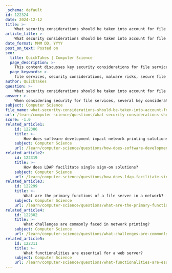```yaml
---
_schema: default
id: 122324
date: 2024-12-12
title: >-
    What security considerations should be taken into account for file services?
article_title: >-
    What security considerations should be taken into account for file services?
date_format: MMM DD, YYYY
post_on_text: Posted on
seo:
  title: QuickTakes | Computer Science
  page_description: >-
    This content discusses key security considerations for file services, including protection against malware, the importance of encryption, access controls, user education, and compliance with regulations to safeguard sensitive data.
  page_keywords: >-
    file services, security considerations, malware risks, secure file transfer protocols, data encryption, access controls, user education, reputable file sharing services, regular security assessments, compliance with regulations, monitoring and logging, unsecured communication channels
author: QuickTakes
question: >-
    What security considerations should be taken into account for file services?
answer: >-
    When considering security for file services, several key considerations and best practices should be taken into account to mitigate risks associated with file sharing. Here are the primary security considerations:\n\n1. **Malware Risks**: File sharing can expose systems to malware, including viruses, worms, and spyware. It is crucial to implement antivirus solutions and conduct regular scans to detect and eliminate malicious software.\n\n2. **Secure File Transfer Protocols**: Utilize secure file transfer protocols such as SFTP (Secure File Transfer Protocol) or OpenPGP (Pretty Good Privacy) to ensure that data is encrypted during transmission. This helps protect sensitive information from interception during transfer.\n\n3. **Data Encryption**: Encrypt files both at rest and in transit. This means that even if unauthorized access occurs, the data remains unreadable without the decryption key. Using encrypted drives or secure cloud services is essential for safeguarding data.\n\n4. **Access Controls**: Establish strict access controls to limit who can view or edit files. Implement role-based access controls (RBAC) to ensure that only authorized personnel have access to sensitive information.\n\n5. **User Education**: Educate users about best practices for file security, including recognizing phishing attempts and the importance of using secure methods for file sharing. A security-aware culture can significantly reduce risks.\n\n6. **Reputable File Sharing Services**: Choose reputable file sharing services that have robust security features and a strong track record of protecting user data. Review their terms of service, privacy policies, and security features to ensure they meet your organization's data protection requirements.\n\n7. **Regular Security Assessments**: Conduct regular assessments of your file sharing practices and security measures. This includes reviewing the effectiveness of current protocols and making necessary adjustments to address emerging threats.\n\n8. **Compliance with Regulations**: Ensure that file sharing practices comply with industry regulations and standards, such as GDPR or HIPAA, which may dictate specific security measures for handling sensitive data.\n\n9. **Monitoring and Logging**: Implement monitoring and logging of file access and sharing activities. This helps in detecting suspicious behavior and responding to potential security incidents promptly.\n\n10. **Avoid Unsecured Communication Channels**: Avoid sending sensitive files through unsecured channels, such as plain text emails, which can expose data to interception. Instead, use secure file sharing platforms that provide encryption and authentication.\n\nBy addressing these considerations, organizations can significantly enhance the security of their file services and protect sensitive information from unauthorized access and data breaches.
subject: Computer Science
file_name: what-security-considerations-should-be-taken-into-account-for-file-services.md
url: /learn/computer-science/questions/what-security-considerations-should-be-taken-into-account-for-file-services
score: -1.0
related_article1:
    id: 122306
    title: >-
        How does software development impact network printing solutions?
    subject: Computer Science
    url: /learn/computer-science/questions/how-does-software-development-impact-network-printing-solutions
related_article2:
    id: 122319
    title: >-
        How does LDAP facilitate single sign-on solutions?
    subject: Computer Science
    url: /learn/computer-science/questions/how-does-ldap-facilitate-single-signon-solutions
related_article3:
    id: 122299
    title: >-
        What are the primary functions of a file server in a network?
    subject: Computer Science
    url: /learn/computer-science/questions/what-are-the-primary-functions-of-a-file-server-in-a-network
related_article4:
    id: 122302
    title: >-
        What challenges are commonly faced in network printing?
    subject: Computer Science
    url: /learn/computer-science/questions/what-challenges-are-commonly-faced-in-network-printing
related_article5:
    id: 122311
    title: >-
        What functionalities are essential for a web server?
    subject: Computer Science
    url: /learn/computer-science/questions/what-functionalities-are-essential-for-a-web-server
---
```


&nbsp;